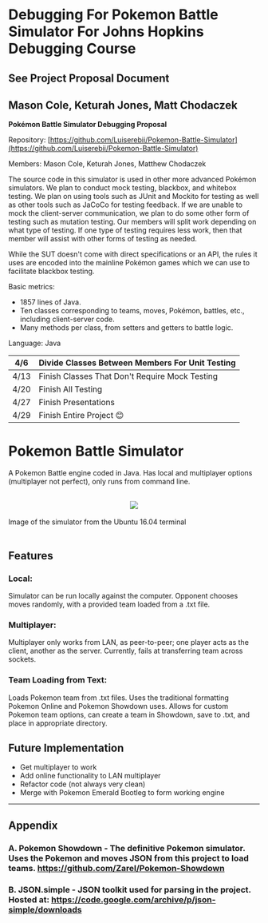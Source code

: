# Debugging For Pokemon Battle Simulator For Johns Hopkins Debugging Course
##  See Project Proposal Document
##  Mason Cole, Keturah Jones, Matt Chodaczek


**Pokémon Battle Simulator Debugging Proposal**

Repository: [https://github.com/Luiserebii/Pokemon-Battle-Simulator](https://github.com/Luiserebii/Pokemon-Battle-Simulator)

Members: Mason Cole, Keturah Jones, Matthew Chodaczek

The source code in this simulator is used in other more advanced Pokémon simulators. We plan to conduct mock testing, blackbox, and whitebox testing. We plan on using tools such as JUnit and Mockito for testing as well as other tools such as JaCoCo for testing feedback. If we are unable to mock the client-server communication, we plan to do some other form of testing such as mutation testing. Our members will split work depending on what type of testing. If one type of testing requires less work, then that member will assist with other forms of testing as needed.

While the SUT doesn&#39;t come with direct specifications or an API, the rules it uses are encoded into the mainline Pokémon games which we can use to facilitate blackbox testing.

Basic metrics:

- 1857 lines of Java.
- Ten classes corresponding to teams, moves, Pokémon, battles, etc., including client-server code.
- Many methods per class, from setters and getters to battle logic.

Language: Java

| 4/6 | Divide Classes Between Members For Unit Testing |
| --- | --- |
| 4/13 | Finish Classes That Don&#39;t Require Mock Testing |
| 4/20 | Finish All Testing |
| 4/27 | Finish Presentations |
| 4/29 | Finish Entire Project 😊 |



# Pokemon Battle Simulator
A Pokemon Battle engine coded in Java. Has local and multiplayer options (multiplayer not perfect), only runs from command line.

<br>
<div align="center"><img src="http://i.imgur.com/C9VgeW7.png"/></div><br>
Image of the simulator from the Ubuntu 16.04 terminal
<br>
<br>

## Features

### Local:
Simulator can be run locally against the computer. Opponent chooses moves randomly, with a provided team loaded from a .txt file.

### Multiplayer:
Multiplayer only works from LAN, as peer-to-peer; one player acts as the client, another as the server. Currently, fails at transferring team across sockets.

### Team Loading from Text: 
Loads Pokemon team from .txt files. Uses the traditional formatting Pokemon Online and Pokemon Showdown uses. Allows for custom Pokemon team options, can create a team in Showdown, save to .txt, and place in appropriate directory.

## Future Implementation
* Get multiplayer to work
* Add online functionality to LAN multiplayer
* Refactor code (not always very clean)
* Merge with Pokemon Emerald Bootleg to form working engine

-----------------------------------------------------------------------------------------

## Appendix

### A. Pokemon Showdown - The definitive Pokemon simulator. Uses the Pokemon and moves JSON from this project to load teams. https://github.com/Zarel/Pokemon-Showdown

### B. JSON.simple - JSON toolkit used for parsing in the project. Hosted at: https://code.google.com/archive/p/json-simple/downloads


